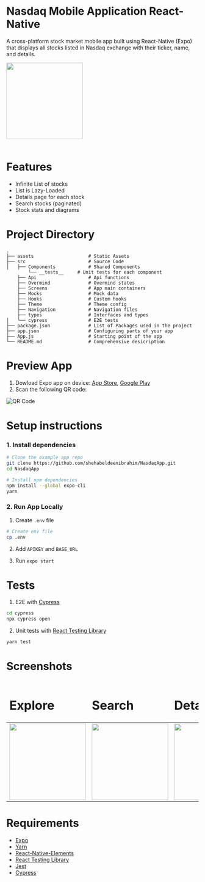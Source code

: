 # Nasdaq Mobile Application React-Native

A cross-platform stock market mobile app built using React-Native (Expo) that displays all stocks listed in Nasdaq exchange with their ticker, name, and details.

<img align="center" src="./screenshots/nasdaq.gif?raw=true" width="200px" />
<br>
<br>

# Features

- Infinite List of stocks
- List is Lazy-Loaded
- Details page for each stock
- Search stocks (paginated)
- Stock stats and diagrams

# Project Directory

    .
    ├── assets                    # Static Assets
    ├── src                       # Source Code
    │   ├── Components            # Shared Components
    	    └── __tests__     # Unit tests for each component
        ├── Api            	      # Api functions
        ├── Overmind              # Overmind states
        ├── Screens               # App main containers
        ├── Mocks                 # Mock data
        ├── Hooks                 # Custom hooks
        ├── Theme                 # Theme config
        ├── Navigation            # Navigation files
        ├── types                 # Interfaces and types
    │   └── cypress               # E2E tests
    ├── package.json              # List of Packages used in the project
    ├── app.json                  # Configuring parts of your app
    ├── App.js                    # Starting point of the app
    └── README.md                 # Comprehensive desicription

# Preview App

1. Dowload Expo app on device:
   [App Store](https://apps.apple.com/us/app/expo-go/id982107779'), [Google Play](https://play.google.com/store/apps/details?id=host.exp.exponent&hl=en&gl=US')
2. Scan the following QR code:

![QR Code](https://firebasestorage.googleapis.com/v0/b/myfirstproject-5a8f5.appspot.com/o/expo-go-resized.svg?alt=media&token=b29b8a22-4de3-40c6-9e77-aed6bf6b993f)

# Setup instructions

### 1. Install dependencies

```sh
# Clone the example app repo
git clone https://github.com/shehabeldeenibrahim/NasdaqApp.git
cd NasdaqApp

# Install npm dependencies
npm install --global expo-cli
yarn
```

### 2. Run App Locally

1. Create `.env` file

```sh
# Create env file
cp .env
```

2. Add `APIKEY` and `BASE_URL`

3. Run `expo start`

# Tests

1. E2E with [Cypress](https://www.cypress.io/)

```sh
cd cypress
npx cypress open
```

2. Unit tests with [React Testing Library](https://testing-library.com/docs/react-testing-library/intro/)

```sh
yarn test
```

# Screenshots

<table align="center">
	<thead>
		<td>
			<h1 style="border-bottom-width: 0;">Explore</h1> 
		</td>
		<td>
			<h1 style="border-bottom-width: 0;">Search</h1> 
		</td>
		<td>
			<h1 style="border-bottom-width: 0;">Details</h1> 
		</td>
	</thead>
	<tr>
		<td>
			<img src="https://firebasestorage.googleapis.com/v0/b/myfirstproject-5a8f5.appspot.com/o/ExploreiOS.png?alt=media&token=4e20546d-93a9-422d-94ae-f427a1aa3c66"  width="200px"/>
		</td>
		<td>
			 <img width=200 src="https://firebasestorage.googleapis.com/v0/b/myfirstproject-5a8f5.appspot.com/o/SearchiOS.png?alt=media&token=06c2b5cc-0003-4147-9d57-8924c3fa1241" width="200px"/>
		<td>
			 <img width=200 src="https://firebasestorage.googleapis.com/v0/b/myfirstproject-5a8f5.appspot.com/o/DetailsiOS.png?alt=media&token=4bfa4ab2-4361-4536-b737-e2086b7ee55b" width="200px"/>
	</tr>
	
</table>

# Requirements

- [Expo](https://expo.io/)
- [Yarn](https://yarnpkg.com/)
- [React-Native-Elements](https://reactnativeelements.com/)
- [React Testing Library](https://testing-library.com/docs/react-testing-library/intro/)
- [Jest](https://jestjs.io)
- [Cypress](https://www.cypress.io/)
